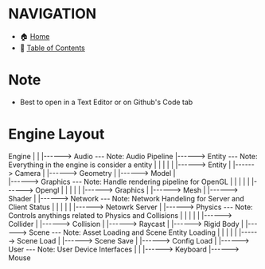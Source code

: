 # NAVIGATION
- 🏠 [Home](../../../readme.md)
- 📖 [Table of Contents](../docs_Chapter_0.00_Welcome/doc_Chapter_0.10_Table_of_Contents.md)


# Note
- Best to open in a Text Editor or on Github's Code tab

# Engine Layout
  
Engine
|
|
|------> Audio --- Note: Audio Pipeline
|------> Entity --- Note: Everything in the engine is consider a entity
|          |
|          |
|          |------> Entity
|          |------> Camera
|          |------> Geometry
|          |------> Model
|          
|------> Graphics --- Note: Handle rendering pipeline for OpenGL
|          |
|          |
|          |------> Opengl
|                      |
|                      |
|                      |------> Graphics
|                      |------> Mesh
|                      |------> Shader
|
|------> Network --- Note: Network Handeling for Server and Client Status
|          |
|          |
|          |------> Netowrk Server
|
|------> Physics --- Note: Controls anythings related to Physics and Collisions
|          |
|          |
|          |------> Collider
|          |------> Collision
|          |------> Raycast
|          |------> Rigid Body
|
|------> Scene --- Note: Asset Loading and Scene Entity Loading
|          |
|          |
|          |------> Scene Load
|          |------> Scene Save
|          |------> Config Load
|
|------> User --- Note: User Device Interfaces
        |
        |
        |------> Keyboard
        |------> Mouse